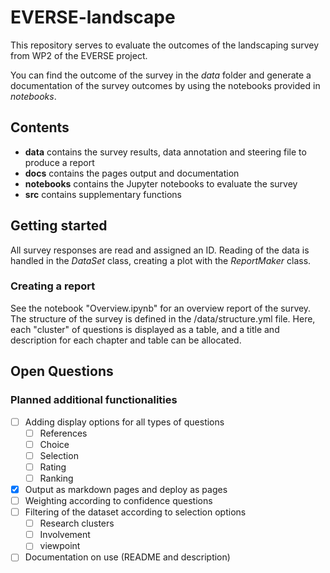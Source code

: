 # EVERSE-landscape

This repository serves to evaluate the outcomes of the landscaping survey from WP2 of the EVERSE project.

You can find the outcome of the survey in the *data* folder and generate a documentation of the survey outcomes by using the notebooks provided in *notebooks*.

## Contents
* **data** contains the survey results, data annotation and steering file to produce a report
* **docs** contains the pages output and documentation
* **notebooks** contains the Jupyter notebooks to evaluate the survey
* **src** contains supplementary functions

## Getting started

All survey responses are read and assigned an ID. Reading of the data is handled in the *DataSet* class, creating a plot with the *ReportMaker* class.

### Creating a report

See the notebook "Overview.ipynb" for an overview report of the survey. The structure of the survey is defined in the /data/structure.yml file. Here, each "cluster" of questions is displayed as a table, and a title and description for each chapter and table can be allocated.

## Open Questions

### Planned additional functionalities

- [ ] Adding display options for all types of questions
    - [ ] References
    - [ ] Choice
    - [ ] Selection
    - [ ] Rating
    - [ ] Ranking
- [x] Output as markdown pages and deploy as pages
- [ ] Weighting according to confidence questions
- [ ] Filtering of the dataset according to selection options
    - [ ] Research clusters
    - [ ] Involvement
    - [ ] viewpoint
- [ ] Documentation on use (README and description)
